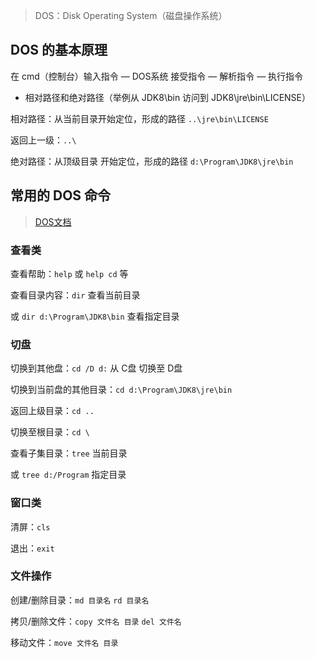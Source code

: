> DOS：Disk Operating System（磁盘操作系统）

## DOS 的基本原理

在 cmd（控制台）输入指令 — DOS系统 接受指令 — 解析指令 — 执行指令

* 相对路径和绝对路径（举例从 JDK8\bin 访问到 JDK8\jre\bin\LICENSE）

相对路径：从当前目录开始定位，形成的路径 `..\jre\bin\LICENSE`

返回上一级：`..\`

绝对路径：从顶级目录 开始定位，形成的路径 `d:\Program\JDK8\jre\bin`

## 常用的 DOS 命令

> [DOS文档](https://www.dba.cn/book/dos/)

### 查看类

查看帮助：`help` 或 `help cd` 等

查看目录内容：`dir` 查看当前目录

 或 `dir d:\Program\JDK8\bin` 查看指定目录

### 切盘

切换到其他盘：`cd /D d:` 从 C盘 切换至 D盘

切换到当前盘的其他目录：`cd d:\Program\JDK8\jre\bin`

返回上级目录：`cd ..`

切换至根目录：`cd \`

查看子集目录：`tree` 当前目录

 或 `tree d:/Program` 指定目录

### 窗口类

清屏：`cls`

退出：`exit`

### 文件操作

创建/删除目录：`md 目录名` `rd 目录名`

拷贝/删除文件：`copy 文件名 目录` `del 文件名`

移动文件：`move 文件名 目录`

